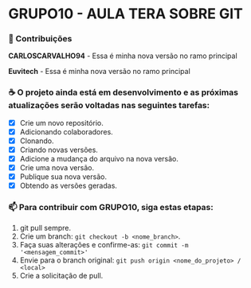 # GRUPO10 - AULA TERA SOBRE GIT

### 🤝 Contribuições

<p><strong>CARLOSCARVALHO94</strong> - Essa é minha nova versão no ramo principal </p>
<p><strong>Euvitech</strong> - Essa é minha nova versão no ramo principal </p>

### ☕ O projeto ainda está em desenvolvimento e as próximas atualizações serão voltadas nas seguintes tarefas:

- [x] Crie um novo repositório.
- [x] Adicionando colaboradores.
- [x] Clonando.
- [x] Criando novas versões.
- [x] Adicione a mudança do arquivo na nova versão.
- [x] Crie uma nova versão.
- [x] Publique sua nova versão.
- [x] Obtendo as versões geradas.

### 📫 Para contribuir com GRUPO10, siga estas etapas:

1. git pull sempre.
2. Crie um branch: `git checkout -b <nome_branch>`.
3. Faça suas alterações e confirme-as: `git commit -m '<mensagem_commit>'`
4. Envie para o branch original: `git push origin <nome_do_projeto> / <local>`
5. Crie a solicitação de pull.
